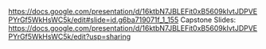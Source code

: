 https://docs.google.com/presentation/d/16ktbN7JBLEFit0xB5609kIvtJDPVEPYrGf5WkHsWC5k/edit#slide=id.g6ba719071f_1_155
Capstone Slides: https://docs.google.com/presentation/d/16ktbN7JBLEFit0xB5609kIvtJDPVEPYrGf5WkHsWC5k/edit?usp=sharing
